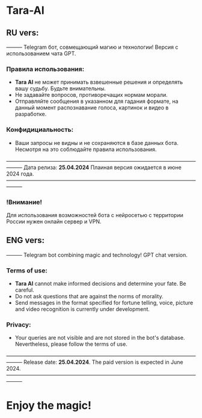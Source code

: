 # Tara-AI

## RU vers:
——— Telegram бот, совмещающий магию и технологии! 
Версия с использованием чата GPT.

### Правила использования:
- **Tara AI** не может принимать взвешенные решения и определять вашу судьбу. Будьте внимательны.
-  Не задавайте вопросов, противоречащих нормам морали.
-  Отправляйте сообщения в указанном для гадания формате, на данный момент распознавание голоса, картинок и видео в разработке.

### Конфидициальность:
- Ваши запросы не видны и не сохраняются в базе данных бота. Несмотря на это соблюдайте правила использования.
  
———————————————————————————————————————
Дата релиза: **25.04.2024**
Плаиная версия ожидается в июне 2024 года. 
———————————————————————————————————————
### !Внимание!
Для использования возможностей бота с нейросетью с территории России нужен онлайн сервер и VPN.




## ENG vers:
——— Telegram bot combining magic and technology! 
GPT chat version.

### Terms of use:
- **Tara AI** cannot make informed decisions and determine your fate. Be careful.
- Do not ask questions that are against the norms of morality.
- Send messages in the format specified for fortune telling, voice, picture and video recognition is currently under development.

### Privacy:
- Your queries are not visible and are not stored in the bot's database. Nevertheless, please follow the terms of use.
  
———————————————————————————————————————
Release date: **25.04.2024**.
The paid version is expected in June 2024. 
———————————————————————————————————————

# Enjoy the magic!
